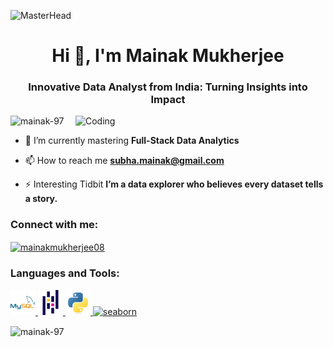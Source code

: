![MasterHead](https://i.imgur.com/D3gO382.jpeg)
<h1 align="center">Hi 👋, I'm Mainak Mukherjee</h1>
<h3 align="center">Innovative Data Analyst from India: Turning Insights into Impact</h3>
<img align="right" alt="Coding" width=400 src="https://user-images.githubusercontent.com/74038190/212749447-bfb7e725-6987-49d9-ae85-2015e3e7cc41.gif">



<p align="left"> <img src="https://komarev.com/ghpvc/?username=mainak-97&label=Profile%20views&color=0e75b6&style=flat" alt="mainak-97" /> </p>

- 🌱 I’m currently mastering **Full-Stack Data Analytics**

- 📫 How to reach me **subha.mainak@gmail.com**

- ⚡ Interesting Tidbit **I’m a data explorer who believes every dataset tells a story.**

<h3 align="left">Connect with me:</h3>
<p align="left">
<a href="https://linkedin.com/in/mainakmukherjee08" target="blank"><img align="center" src="https://raw.githubusercontent.com/rahuldkjain/github-profile-readme-generator/master/src/images/icons/Social/linked-in-alt.svg" alt="mainakmukherjee08" height="30" width="40" /></a>
</p>

<h3 align="left">Languages and Tools:</h3>
<p align="left"> <a href="https://www.mysql.com/" target="_blank" rel="noreferrer"> <img src="https://raw.githubusercontent.com/devicons/devicon/master/icons/mysql/mysql-original-wordmark.svg" alt="mysql" width="40" height="40"/> </a> <a href="https://pandas.pydata.org/" target="_blank" rel="noreferrer"> <img src="https://raw.githubusercontent.com/devicons/devicon/2ae2a900d2f041da66e950e4d48052658d850630/icons/pandas/pandas-original.svg" alt="pandas" width="40" height="40"/> </a> <a href="https://www.python.org" target="_blank" rel="noreferrer"> <img src="https://raw.githubusercontent.com/devicons/devicon/master/icons/python/python-original.svg" alt="python" width="40" height="40"/> </a> <a href="https://seaborn.pydata.org/" target="_blank" rel="noreferrer"> <img src="https://seaborn.pydata.org/_images/logo-mark-lightbg.svg" alt="seaborn" width="40" height="40"/> </a> </p>

<p><img align="center" src="https://github-readme-streak-stats.herokuapp.com/?user=mainak-97&" alt="mainak-97" /></p>

